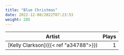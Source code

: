 ```yaml
---
title: "Blue Christmas"
date: 2022-12-08/2022T07:23:53
weight: 285
---
```




 Artist | Plays 
----- | -----:
[Kelly Clarkson]({{< ref "a34788">}}) | 1
